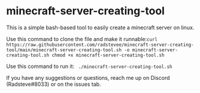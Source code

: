 # minecraft-server-creating-tool
This is a simple bash-based tool to easily create a minecraft server on linux.

Use this command to clone the file and make it runnable:```
    curl https://raw.githubusercontent.com/radstevee/minecraft-server-creating-tool/main/minecraft-server-creating-tool.sh -o minecraft-server-creating-tool.sh
    chmod +x minecraft-server-creating-tool.sh
    ```

Use this command to run it:
   ``` ./minecraft-server-creating-tool.sh```
   
If you have any suggestions or questions, reach me up on Discord (Radsteve#8033) or on the issues tab.

